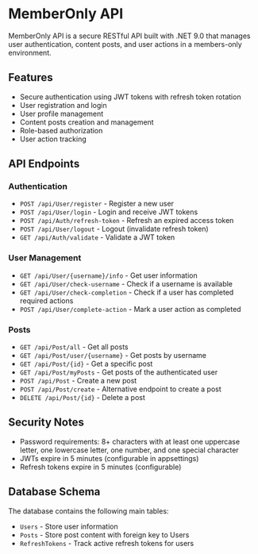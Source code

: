 # MemberOnly API

MemberOnly API is a secure RESTful API built with .NET 9.0 that manages user authentication, content posts, and user actions in a members-only environment.

## Features

- Secure authentication using JWT tokens with refresh token rotation
- User registration and login
- User profile management
- Content posts creation and management
- Role-based authorization
- User action tracking

## API Endpoints

### Authentication

- `POST /api/User/register` - Register a new user
- `POST /api/User/login` - Login and receive JWT tokens
- `POST /api/Auth/refresh-token` - Refresh an expired access token
- `POST /api/User/logout` - Logout (invalidate refresh token)
- `GET /api/Auth/validate` - Validate a JWT token

### User Management

- `GET /api/User/{username}/info` - Get user information
- `GET /api/User/check-username` - Check if a username is available
- `GET /api/User/check-completion` - Check if a user has completed required actions
- `POST /api/User/complete-action` - Mark a user action as completed

### Posts

- `GET /api/Post/all` - Get all posts
- `GET /api/Post/user/{username}` - Get posts by username
- `GET /api/Post/{id}` - Get a specific post
- `GET /api/Post/myPosts` - Get posts of the authenticated user
- `POST /api/Post` - Create a new post
- `POST /api/Post/create` - Alternative endpoint to create a post
- `DELETE /api/Post/{id}` - Delete a post

## Security Notes

- Password requirements: 8+ characters with at least one uppercase letter, one lowercase letter, one number, and one special character
- JWTs expire in 5 minutes (configurable in appsettings)
- Refresh tokens expire in 5 minutes (configurable)

## Database Schema

The database contains the following main tables:

- `Users` - Store user information
- `Posts` - Store post content with foreign key to Users
- `RefreshTokens` - Track active refresh tokens for users
